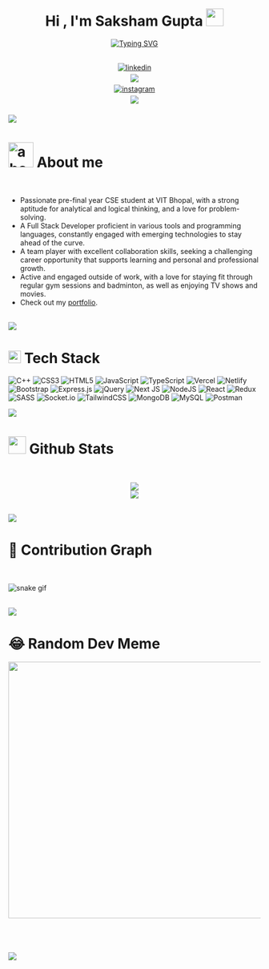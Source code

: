 
<h1 align="center"><b>Hi , I'm Saksham Gupta </b><img src="https://media.giphy.com/media/hvRJCLFzcasrR4ia7z/giphy.gif" width="35"></h1>

<p align="center">
  <a href="https://git.io/typing-svg"><img src="https://readme-typing-svg.demolab.com?font=Fira+Code&size=25&pause=1000&color=F26C4F&center=true&width=435&lines=%5B_theName+%3D%3D+%E2%80%9CSaksham+Gupta%E2%80%9D%5D;Full-Stack+Developer;Computer+Science+Student;Coffee+Lover..&hearts;;Love+to+learn+new+stuffs" alt="Typing SVG" /></a>
</p>


<br>

<div align='center'>

<!-- Linkedin -->
<a href="https://linkedin.com/in/sakshguptavit" target="_blank">
<img src="https://img.shields.io/badge/linkedin:  sakshguptavit-%2300acee.svg?color=405DE6&style=for-the-badge&logo=linkedin&logoColor=white" alt=linkedin style="margin-bottom: 5px;"/>
</a>

<br>

<!-- portfolio -->
<a href="https://sakshgupta.vercel.app/" target="_blank">
<img src="https://img.shields.io/badge/portfolio: sakshamgupta.vercel.app-%23F26C4F.svg?style=for-the-badge&logo=personio&logoColor=white" style="margin-bottom: 5px;" />
</a>

<br>

<!-- instagram -->
<a href="https://instagram.com/saksh_the_lazy_lad" target="_blank">
<img src="https://img.shields.io/badge/Instagram:  saksh_the_lazy_lad-%2300acee.svg?color=f1006b&style=for-the-badge&logo=Instagram&logoColor=white" alt=instagram style="margin-bottom: 5px;"/>
</a>

<br>

<!-- gmail -->
<a href="mailto:sakshamgupta.dev@gmail.com" target="_blank">
<img src="https://img.shields.io/badge/gmail:  sakshamgupta.dev-%23EA4335.svg?style=for-the-badge&logo=gmail&logoColor=white" t=mail style="margin-bottom: 5px;" />
</a>

<br>
</div>

<br>
<img src="https://user-images.githubusercontent.com/73097560/115834477-dbab4500-a447-11eb-908a-139a6edaec5c.gif">
<br>



	
# <picture><img src="https://i.ibb.co/m6NgGdV/about-me.gif" alt="about-me" border="0" width = 50px></picture> **About me**


<br>

- Passionate pre-final year CSE student at VIT Bhopal, with a strong aptitude for analytical and logical thinking, and a love for problem-solving.
- A Full Stack Developer proficient in various tools and programming languages, constantly engaged with emerging technologies to stay ahead of the curve.
- A team player with excellent collaboration skills, seeking a challenging career opportunity that supports learning and personal and professional growth.
- Active and engaged outside of work, with a love for staying fit through regular gym sessions and badminton, as well as enjoying TV shows and movies.
- Check out my [portfolio](https://sakshgupta.vercel.app/).

<br>

<img src="https://user-images.githubusercontent.com/73097560/115834477-dbab4500-a447-11eb-908a-139a6edaec5c.gif">
<br>

<p align="center">

# <img src="https://media2.giphy.com/media/QssGEmpkyEOhBCb7e1/giphy.gif?cid=ecf05e47a0n3gi1bfqntqmob8g9aid1oyj2wr3ds3mg700bl&rid=giphy.gif" width ="25"><b> Tech Stack</b>
![C++](https://img.shields.io/badge/c++-%2300599C.svg?style=for-the-badge&logo=c%2B%2B&logoColor=white) ![CSS3](https://img.shields.io/badge/css3-%231572B6.svg?style=for-the-badge&logo=css3&logoColor=white) ![HTML5](https://img.shields.io/badge/html5-%23E34F26.svg?style=for-the-badge&logo=html5&logoColor=white) ![JavaScript](https://img.shields.io/badge/javascript-%23323330.svg?style=for-the-badge&logo=javascript&logoColor=%23F7DF1E) ![TypeScript](https://img.shields.io/badge/typescript-%23007ACC.svg?style=for-the-badge&logo=typescript&logoColor=white) ![Vercel](https://img.shields.io/badge/vercel-%23000000.svg?style=for-the-badge&logo=vercel&logoColor=white) ![Netlify](https://img.shields.io/badge/netlify-%23000000.svg?style=for-the-badge&logo=netlify&logoColor=#00C7B7) ![Bootstrap](https://img.shields.io/badge/bootstrap-%23563D7C.svg?style=for-the-badge&logo=bootstrap&logoColor=white) ![Express.js](https://img.shields.io/badge/express.js-%23404d59.svg?style=for-the-badge&logo=express&logoColor=%2361DAFB) ![jQuery](https://img.shields.io/badge/jquery-%230769AD.svg?style=for-the-badge&logo=jquery&logoColor=white) ![Next JS](https://img.shields.io/badge/Next-black?style=for-the-badge&logo=next.js&logoColor=white) ![NodeJS](https://img.shields.io/badge/node.js-6DA55F?style=for-the-badge&logo=node.js&logoColor=white) ![React](https://img.shields.io/badge/react-%2320232a.svg?style=for-the-badge&logo=react&logoColor=%2361DAFB) ![Redux](https://img.shields.io/badge/redux-%23593d88.svg?style=for-the-badge&logo=redux&logoColor=white) ![SASS](https://img.shields.io/badge/SASS-hotpink.svg?style=for-the-badge&logo=SASS&logoColor=white) ![Socket.io](https://img.shields.io/badge/Socket.io-black?style=for-the-badge&logo=socket.io&badgeColor=010101) ![TailwindCSS](https://img.shields.io/badge/tailwindcss-%2338B2AC.svg?style=for-the-badge&logo=tailwind-css&logoColor=white) ![MongoDB](https://img.shields.io/badge/MongoDB-%234ea94b.svg?style=for-the-badge&logo=mongodb&logoColor=white) ![MySQL](https://img.shields.io/badge/mysql-%2300f.svg?style=for-the-badge&logo=mysql&logoColor=white) ![Postman](https://img.shields.io/badge/Postman-FF6C37?style=for-the-badge&logo=postman&logoColor=white)   


</p>

<img src="https://user-images.githubusercontent.com/73097560/115834477-dbab4500-a447-11eb-908a-139a6edaec5c.gif">

<br>


# <img src="https://media.giphy.com/media/iY8CRBdQXODJSCERIr/giphy.gif" width="35"><b> Github Stats </b>
<br>

<div align="center">

![](https://github-readme-stats.vercel.app/api?username=sakshgupta&theme=dark&hide_border=false&include_all_commits=false&count_private=true)<br/>
![](https://github-readme-stats.vercel.app/api/top-langs/?username=sakshgupta&theme=dark&hide_border=false&include_all_commits=false&count_private=true&layout=compact)
</div>

<br>

<img src="https://user-images.githubusercontent.com/73097560/115834477-dbab4500-a447-11eb-908a-139a6edaec5c.gif">

<br>


# 🐍 **Contribution Graph**


<br>

![snake gif](https://github.com/sakshgupta/sakshgupta/blob/output/github-contribution-grid-snake.gif)

<br>

<img src="https://user-images.githubusercontent.com/73097560/115834477-dbab4500-a447-11eb-908a-139a6edaec5c.gif">

<br>

# 😂 Random Dev Meme
<div align='center'>

<img src="https://rm.up.railway.app/" width="512px"/>

</div>
<br>
<br>
<br>
<br>

<img src="https://user-images.githubusercontent.com/73097560/115834477-dbab4500-a447-11eb-908a-139a6edaec5c.gif">
